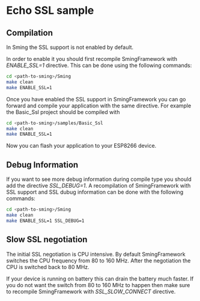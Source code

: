 # Echo SSL sample

## Compilation

In Sming the SSL support is not enabled by default.

In order to enable it you should first recompile SmingFramework with *ENABLE_SSL=1* directive.
This can be done using the following commands:

```bash
cd <path-to-sming>/Sming
make clean
make ENABLE_SSL=1
```

Once you have enabled the SSL support in SmingFramework you can go forward and compile
your application with the same directive. 
For example the Basic_Ssl project should be compiled with

```bash
cd <path-to-sming>/samples/Basic_Ssl
make clean
make ENABLE_SSL=1
```

Now you can flash your application to your ESP8266 device.

## Debug Information
If you want to see more debug information during compile type you should 
add the directive *SSL_DEBUG=1*. A recompilation of SmingFramework with SSL support
and SSL dubug information can be done with the following commands:


```bash
cd <path-to-sming>/Sming
make clean
make ENABLE_SSL=1 SSL_DEBUG=1
```

## Slow SSL negotiation
The initial SSL negotiation is CPU intensive. By default SmingFramework switches the CPU
frequency from 80 to 160 MHz. After the negotiation the CPU is switched back to 80 MHz.

If your device is running on battery this can drain the battery much faster. If you do not
want the switch from 80 to 160 MHz to happen then make sure to recompile SmingFramework with
*SSL_SLOW_CONNECT* directive.
